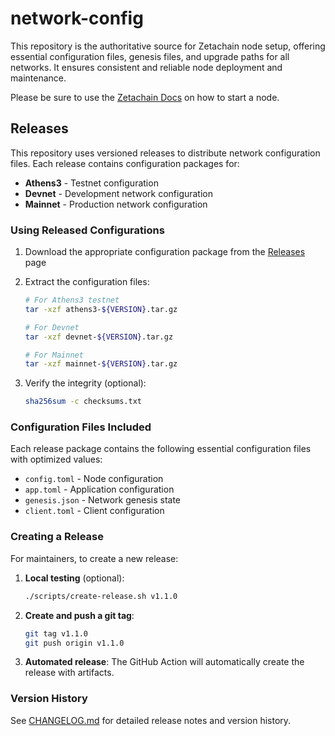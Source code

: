 # network-config

This repository is the authoritative source for Zetachain node setup, offering essential configuration files, genesis files, and upgrade paths for all networks. It ensures consistent and reliable node deployment and maintenance.

Please be sure to use the [Zetachain Docs](https://docs.zetachain.com) on how to start a node.

## Releases

This repository uses versioned releases to distribute network configuration files. Each release contains configuration packages for:

- **Athens3** - Testnet configuration
- **Devnet** - Development network configuration
- **Mainnet** - Production network configuration

### Using Released Configurations

1. Download the appropriate configuration package from the [Releases](https://github.com/zeta-chain/network-config/releases) page
2. Extract the configuration files:

   ```bash
   # For Athens3 testnet
   tar -xzf athens3-${VERSION}.tar.gz

   # For Devnet
   tar -xzf devnet-${VERSION}.tar.gz

   # For Mainnet
   tar -xzf mainnet-${VERSION}.tar.gz
   ```

3. Verify the integrity (optional):
   ```bash
   sha256sum -c checksums.txt
   ```

### Configuration Files Included

Each release package contains the following essential configuration files with optimized values:

- `config.toml` - Node configuration
- `app.toml` - Application configuration
- `genesis.json` - Network genesis state
- `client.toml` - Client configuration

### Creating a Release

For maintainers, to create a new release:

1. **Local testing** (optional):

   ```bash
   ./scripts/create-release.sh v1.1.0
   ```

2. **Create and push a git tag**:

   ```bash
   git tag v1.1.0
   git push origin v1.1.0
   ```

3. **Automated release**: The GitHub Action will automatically create the release with artifacts.

### Version History

See [CHANGELOG.md](CHANGELOG.md) for detailed release notes and version history.

